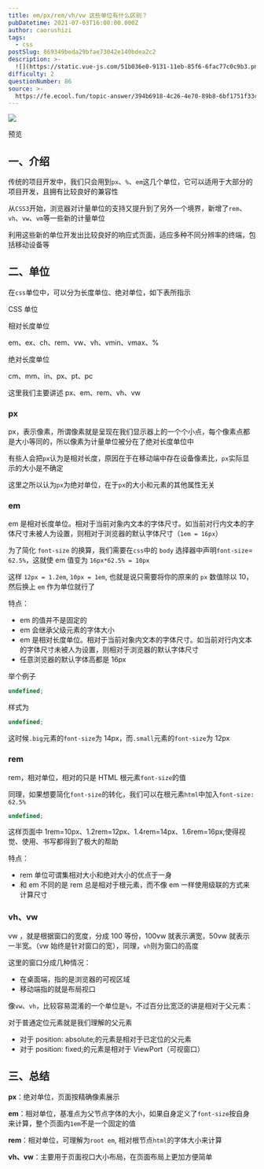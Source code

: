 ```yaml
---
title: em/px/rem/vh/vw 这些单位有什么区别？
pubDatetime: 2021-07-03T16:00:00.000Z
author: caorushizi
tags:
  - css
postSlug: 869349beda29bfae73042e140bdea2c2
description: >-
  ![](https://static.vue-js.com/51b036e0-9131-11eb-85f6-6fac77c0c9b3.png)预览一、介绍----传统的项目开发中，我们只会用到`px`
difficulty: 2
questionNumber: 86
source: >-
  https://fe.ecool.fun/topic-answer/394b6918-4c26-4e70-89b8-6bf1751f33ca?orderBy=updateTime&order=desc&tagId=11
---
```


![](https://static.vue-js.com/51b036e0-9131-11eb-85f6-6fac77c0c9b3.png)

预览

## 一、介绍

传统的项目开发中，我们只会用到`px`、`%`、`em`这几个单位，它可以适用于大部分的项目开发，且拥有比较良好的兼容性

从`CSS3`开始，浏览器对计量单位的支持又提升到了另外一个境界，新增了`rem`、`vh`、`vw`、`vm`等一些新的计量单位

利用这些新的单位开发出比较良好的响应式页面，适应多种不同分辨率的终端，包括移动设备等

## 二、单位

在`css`单位中，可以分为长度单位、绝对单位，如下表所指示

CSS 单位

相对长度单位

em、ex、ch、rem、vw、vh、vmin、vmax、%

绝对长度单位

cm、mm、in、px、pt、pc

这里我们主要讲述 px、em、rem、vh、vw

### px

px，表示像素，所谓像素就是呈现在我们显示器上的一个个小点，每个像素点都是大小等同的，所以像素为计量单位被分在了绝对长度单位中

有些人会把`px`认为是相对长度，原因在于在移动端中存在设备像素比，`px`实际显示的大小是不确定

这里之所以认为`px`为绝对单位，在于`px`的大小和元素的其他属性无关

### em

em 是相对长度单位。相对于当前对象内文本的字体尺寸。如当前对行内文本的字体尺寸未被人为设置，则相对于浏览器的默认字体尺寸（`1em = 16px`）

为了简化 `font-size` 的换算，我们需要在`css`中的 `body` 选择器中声明`font-size`\= `62.5%`，这就使 em 值变为 `16px*62.5% = 10px`

这样 `12px = 1.2em`, `10px = 1em`, 也就是说只需要将你的原来的 `px` 数值除以 10，然后换上 `em` 作为单位就行了

特点：

- em 的值并不是固定的
- em 会继承父级元素的字体大小
- em 是相对长度单位。相对于当前对象内文本的字体尺寸。如当前对行内文本的字体尺寸未被人为设置，则相对于浏览器的默认字体尺寸
- 任意浏览器的默认字体高都是 16px

举个例子

```typescript
undefined;
```

样式为

```typescript
undefined;
```

这时候`.big`元素的`font-size`为 14px，而`.small`元素的`font-size`为 12px

### rem

rem，相对单位，相对的只是 HTML 根元素`font-size`的值

同理，如果想要简化`font-size`的转化，我们可以在根元素`html`中加入`font-size: 62.5%`

```typescript
undefined;
```

这样页面中 1rem=10px、1.2rem=12px、1.4rem=14px、1.6rem=16px;使得视觉、使用、书写都得到了极大的帮助

特点：

- rem 单位可谓集相对大小和绝对大小的优点于一身
- 和 em 不同的是 rem 总是相对于根元素，而不像 em 一样使用级联的方式来计算尺寸

### vh、vw

vw ，就是根据窗口的宽度，分成 100 等份，100vw 就表示满宽，50vw 就表示一半宽。（vw 始终是针对窗口的宽），同理，`vh`则为窗口的高度

这里的窗口分成几种情况：

- 在桌面端，指的是浏览器的可视区域
- 移动端指的就是布局视口

像`vw`、`vh`，比较容易混淆的一个单位是`%`，不过百分比宽泛的讲是相对于父元素：

对于普通定位元素就是我们理解的父元素

- 对于 position: absolute;的元素是相对于已定位的父元素
- 对于 position: fixed;的元素是相对于 ViewPort（可视窗口）

## 三、总结

**px**：绝对单位，页面按精确像素展示

**em**：相对单位，基准点为父节点字体的大小，如果自身定义了`font-size`按自身来计算，整个页面内`1em`不是一个固定的值

**rem**：相对单位，可理解为`root em`, 相对根节点`html`的字体大小来计算

**vh、vw**：主要用于页面视口大小布局，在页面布局上更加方便简单
